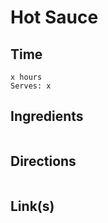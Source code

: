 # Hot Sauce

## Time 
```
x hours
Serves: x
```

## Ingredients
```

```


## Directions
```

```


## Link(s)
```

```
